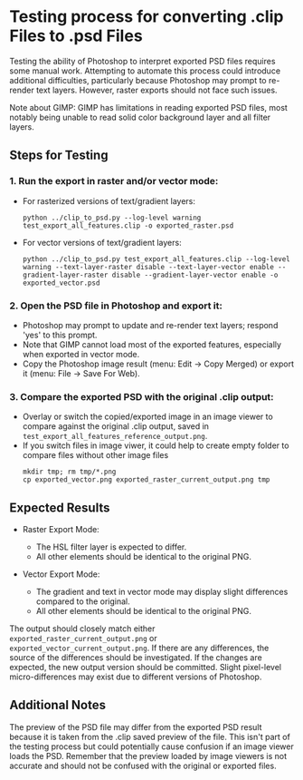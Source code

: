 # Testing process for converting .clip Files to .psd Files

Testing the ability of Photoshop to interpret exported PSD files requires some manual work. Attempting to automate this process could introduce additional difficulties, particularly because Photoshop may prompt to re-render text layers. However, raster exports should not face such issues.

Note about GIMP: GIMP has limitations in reading exported PSD files, most notably being unable to read solid color background layer and all filter layers.

## Steps for Testing

### 1. Run the export in raster and/or vector mode:

   - For rasterized versions of text/gradient layers:

     `python ../clip_to_psd.py --log-level warning test_export_all_features.clip -o exported_raster.psd`


   - For vector versions of text/gradient layers:

     `python ../clip_to_psd.py test_export_all_features.clip --log-level warning --text-layer-raster disable --text-layer-vector enable --gradient-layer-raster disable --gradient-layer-vector enable -o exported_vector.psd`


### 2. Open the PSD file in Photoshop and export it:

   - Photoshop may prompt to update and re-render text layers; respond 'yes' to this prompt.
   - Note that GIMP cannot load most of the exported features, especially when exported in vector mode.
   - Copy the Photoshop image result (menu: Edit -> Copy Merged) or export it (menu: File -> Save For Web).

### 3. Compare the exported PSD with the original .clip output:

   - Overlay or switch the copied/exported image in an image viewer to compare against the original .clip output, saved in `test_export_all_features_reference_output.png`.
   - If you switch files in image viwer, it could help to create empty folder to compare files without other image files
     ```
     mkdir tmp; rm tmp/*.png
     cp exported_vector.png exported_raster_current_output.png tmp
      ```


## Expected Results

- Raster Export Mode:
  - The HSL filter layer is expected to differ.
  - All other elements should be identical to the original PNG.

- Vector Export Mode:
  - The gradient and text in vector mode may display slight differences compared to the original.
  - All other elements should be identical to the original PNG.

The output should closely match either `exported_raster_current_output.png` or `exported_vector_current_output.png`. If there are any differences, the source of the differences should be investigated. If the changes are expected, the new output version should be committed. Slight pixel-level micro-differences may exist due to different versions of Photoshop.

## Additional Notes

The preview of the PSD file may differ from the exported PSD result because it is taken from the .clip saved preview of the file. This isn't part of the testing process but could potentially cause confusion if an image viewer loads the PSD. Remember that the preview loaded by image viewers is not accurate and should not be confused with the original or exported files.
